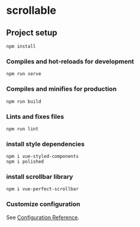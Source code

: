 # scrollable

## Project setup
```
npm install
```

### Compiles and hot-reloads for development
```
npm run serve
```

### Compiles and minifies for production
```
npm run build
```

### Lints and fixes files
```
npm run lint
```
### install style dependencies
```
npm i vue-styled-components
npm i polished
```
### install scrollbar library
```
npm i vue-perfect-scrollbar
```

### Customize configuration
See [Configuration Reference](https://cli.vuejs.org/config/).
